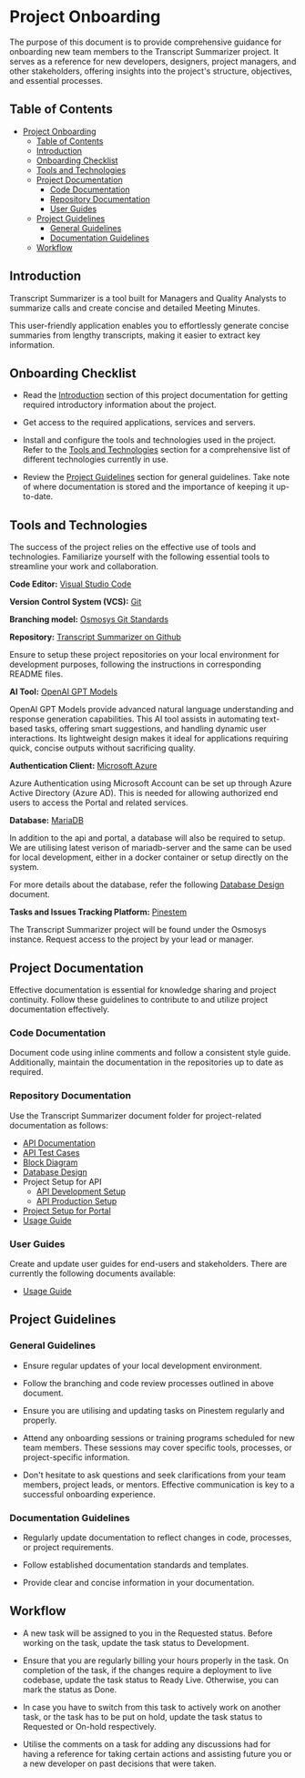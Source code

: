 # Project Onboarding

The purpose of this document is to provide comprehensive guidance for onboarding new team members to the Transcript Summarizer project. It serves as a reference for new developers, designers, project managers, and other stakeholders, offering insights into the project's structure, objectives, and essential processes.

## Table of Contents

- [Project Onboarding](#project-onboarding)
  - [Table of Contents](#table-of-contents)
  - [Introduction](#introduction)
  - [Onboarding Checklist](#onboarding-checklist)
  - [Tools and Technologies](#tools-and-technologies)
  - [Project Documentation](#project-documentation)
    - [Code Documentation](#code-documentation)
    - [Repository Documentation](#repository-documentation)
    - [User Guides](#user-guides)
  - [Project Guidelines](#project-guidelines)
    - [General Guidelines](#general-guidelines)
    - [Documentation Guidelines](#documentation-guidelines)
  - [Workflow](#workflow)


## Introduction

Transcript Summarizer is a tool built for Managers and Quality Analysts to summarize calls and create concise and detailed Meeting Minutes.

This user-friendly application enables you to effortlessly generate concise summaries from lengthy transcripts, making it easier to extract key information.

## Onboarding Checklist

- Read the [Introduction](#introduction) section of this project documentation for getting required introductory information about the project.

- Get access to the required applications, services and servers.

- Install and configure the tools and technologies used in the project. Refer to the [Tools and Technologies](#tools-and-technologies) section for a comprehensive list of different technologies currently in use.

- Review the [Project Guidelines](#project-guidelines) section for general guidelines. Take note of where documentation is stored and the importance of keeping it up-to-date.

## Tools and Technologies

The success of the project relies on the effective use of tools and technologies. Familiarize yourself with the following essential tools to streamline your work and collaboration.

**Code Editor:** [Visual Studio Code](https://code.visualstudio.com/download)

**Version Control System (VCS):** [Git](https://git-scm.com/)

**Branching model:** [Osmosys Git Standards](https://github.com/OsmosysSoftware/dev-standards/blob/main/coding-standards/git.md)

**Repository:** [Transcript Summarizer on Github](https://github.com/OsmosysSoftware/osm-transcript-summarizer)

Ensure to setup these project repositories on your local environment for development purposes, following the instructions in corresponding README files.

**AI Tool:** [OpenAI GPT Models](https://platform.openai.com/docs/models)

OpenAI GPT Models provide advanced natural language understanding and response generation capabilities. This AI tool assists in automating text-based tasks, offering smart suggestions, and handling dynamic user interactions. Its lightweight design makes it ideal for applications requiring quick, concise outputs without sacrificing quality.

**Authentication Client:** [Microsoft Azure](https://portal.azure.com/)

Azure Authentication using Microsoft Account can be set up through Azure Active Directory (Azure AD). This is needed for allowing authorized end users to access the Portal and related services.

**Database:** [MariaDB](https://mariadb.org/download)

In addition to the api and portal, a database will also be required to setup. We are utilising latest verison of mariadb-server and the same can be used for local development, either in a docker container or setup directly on the system.

For more details about the database, refer the following [Database Design](./database-design.md) document.

**Tasks and Issues Tracking Platform:** [Pinestem](https://pinestem.com)

The Transcript Summarizer project will be found under the Osmosys instance. Request access to the project by your lead or manager.

## Project Documentation

Effective documentation is essential for knowledge sharing and project continuity. Follow these guidelines to contribute to and utilize project documentation effectively.

### Code Documentation

Document code using inline comments and follow a consistent style guide. Additionally, maintain the documentation in the repositories up to date as required.

### Repository Documentation

Use the Transcript Summarizer document folder for project-related documentation as follows:

- [API Documentation](./api-documentation.md)
- [API Test Cases](./api-test-cases.md)
- [Block Diagram](./block-diagram.md)
- [Database Design](./database-design.md)
- Project Setup for API
  - [API Development Setup](./development-setup.md)
  - [API Production Setup](./production-setup.md)
- [Project Setup for Portal](./../../portal/docs/development-setup.md)
- [Usage Guide](./usage-guide.md)

### User Guides

Create and update user guides for end-users and stakeholders. There are currently the following documents available:

- [Usage Guide](./usage-guide.md)

## Project Guidelines

### General Guidelines

- Ensure regular updates of your local development environment.

- Follow the branching and code review processes outlined in above document.

- Ensure you are utilising and updating tasks on Pinestem regularly and properly.

- Attend any onboarding sessions or training programs scheduled for new team members. These sessions may cover specific tools, processes, or project-specific information.

- Don't hesitate to ask questions and seek clarifications from your team members, project leads, or mentors. Effective communication is key to a successful onboarding experience.

### Documentation Guidelines

- Regularly update documentation to reflect changes in code, processes, or project requirements.

- Follow established documentation standards and templates.

- Provide clear and concise information in your documentation.


## Workflow

- A new task will be assigned to you in the Requested status. Before working on the task, update the task status to Development.

- Ensure that you are regularly billing your hours properly in the task. On completion of the task, if the changes require a deployment to live codebase, update the task status to Ready Live. Otherwise, you can mark the status as Done.

- In case you have to switch from this task to actively work on another task, or the task has to be put on hold, update the task status to Requested or On-hold respectively.

- Utilise the comments on a task for adding any discussions had for having a reference for taking certain actions and assisting future you or a new developer on past decisions that were taken.